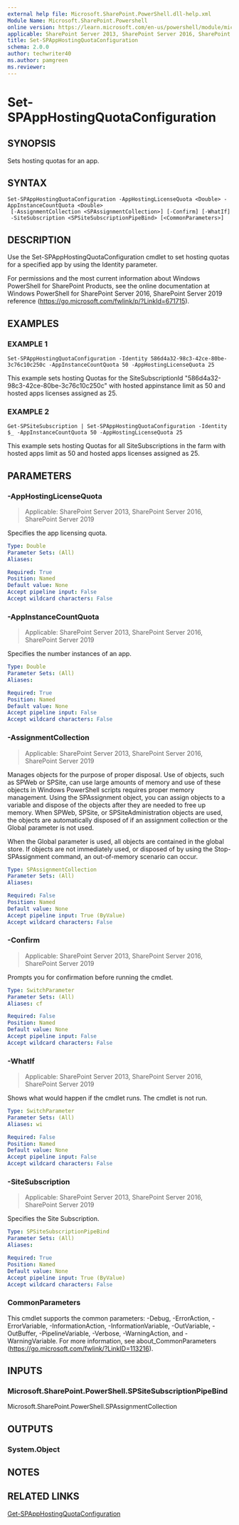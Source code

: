 ```yaml
---
external help file: Microsoft.SharePoint.PowerShell.dll-help.xml
Module Name: Microsoft.SharePoint.Powershell
online version: https://learn.microsoft.com/en-us/powershell/module/microsoft.sharepoint.powershell/set-spapphostingquotaconfiguration
applicable: SharePoint Server 2013, SharePoint Server 2016, SharePoint Server 2019
title: Set-SPAppHostingQuotaConfiguration
schema: 2.0.0
author: techwriter40
ms.author: pamgreen
ms.reviewer:
---
```


# Set-SPAppHostingQuotaConfiguration

## SYNOPSIS
Sets hosting quotas for an app.

## SYNTAX

```
Set-SPAppHostingQuotaConfiguration -AppHostingLicenseQuota <Double> -AppInstanceCountQuota <Double>
 [-AssignmentCollection <SPAssignmentCollection>] [-Confirm] [-WhatIf]
 -SiteSubscription <SPSiteSubscriptionPipeBind> [<CommonParameters>]
```

## DESCRIPTION
Use the Set-SPAppHostingQuotaConfiguration cmdlet to set hosting quotas for a specified app by using the Identity parameter.

For permissions and the most current information about Windows PowerShell for SharePoint Products, see the online documentation at Windows PowerShell for SharePoint Server 2016, SharePoint Server 2019 reference (https://go.microsoft.com/fwlink/p/?LinkId=671715).

## EXAMPLES

### EXAMPLE 1
```
Set-SPAppHostingQuotaConfiguration -Identity 586d4a32-98c3-42ce-80be-3c76c10c250c -AppInstanceCountQuota 50 -AppHostingLicenseQuota 25
```

This example sets hosting Quotas for the SiteSubscriptionId "586d4a32-98c3-42ce-80be-3c76c10c250c" with hosted appinstance limit as 50 and hosted apps licenses assigned as 25.

### EXAMPLE 2
```
Get-SPSiteSubscription | Set-SPAppHostingQuotaConfiguration -Identity $_ -AppInstanceCountQuota 50 -AppHostingLicenseQuota 25
```

This example sets hosting Quotas for all SiteSubscriptions in the farm with hosted apps limit as 50 and hosted apps licenses assigned as 25.

## PARAMETERS

### -AppHostingLicenseQuota

> Applicable: SharePoint Server 2013, SharePoint Server 2016, SharePoint Server 2019

Specifies the app licensing quota.

```yaml
Type: Double
Parameter Sets: (All)
Aliases:

Required: True
Position: Named
Default value: None
Accept pipeline input: False
Accept wildcard characters: False
```

### -AppInstanceCountQuota

> Applicable: SharePoint Server 2013, SharePoint Server 2016, SharePoint Server 2019

Specifies the number instances of an app.

```yaml
Type: Double
Parameter Sets: (All)
Aliases:

Required: True
Position: Named
Default value: None
Accept pipeline input: False
Accept wildcard characters: False
```

### -AssignmentCollection

> Applicable: SharePoint Server 2013, SharePoint Server 2016, SharePoint Server 2019

Manages objects for the purpose of proper disposal. Use of objects, such as SPWeb or SPSite, can use large amounts of memory and use of these objects in Windows PowerShell scripts requires proper memory management. Using the SPAssignment object, you can assign objects to a variable and dispose of the objects after they are needed to free up memory. When SPWeb, SPSite, or SPSiteAdministration objects are used, the objects are automatically disposed of if an assignment collection or the Global parameter is not used.

When the Global parameter is used, all objects are contained in the global store. If objects are not immediately used, or disposed of by using the Stop-SPAssignment command, an out-of-memory scenario can occur.

```yaml
Type: SPAssignmentCollection
Parameter Sets: (All)
Aliases:

Required: False
Position: Named
Default value: None
Accept pipeline input: True (ByValue)
Accept wildcard characters: False
```

### -Confirm

> Applicable: SharePoint Server 2013, SharePoint Server 2016, SharePoint Server 2019

Prompts you for confirmation before running the cmdlet.

```yaml
Type: SwitchParameter
Parameter Sets: (All)
Aliases: cf

Required: False
Position: Named
Default value: None
Accept pipeline input: False
Accept wildcard characters: False
```

### -WhatIf

> Applicable: SharePoint Server 2013, SharePoint Server 2016, SharePoint Server 2019

Shows what would happen if the cmdlet runs.
The cmdlet is not run.

```yaml
Type: SwitchParameter
Parameter Sets: (All)
Aliases: wi

Required: False
Position: Named
Default value: None
Accept pipeline input: False
Accept wildcard characters: False
```

### -SiteSubscription

> Applicable: SharePoint Server 2013, SharePoint Server 2016, SharePoint Server 2019

Specifies the Site Subscription.

```yaml
Type: SPSiteSubscriptionPipeBind
Parameter Sets: (All)
Aliases:

Required: True
Position: Named
Default value: None
Accept pipeline input: True (ByValue)
Accept wildcard characters: False
```

### CommonParameters
This cmdlet supports the common parameters: -Debug, -ErrorAction, -ErrorVariable, -InformationAction, -InformationVariable, -OutVariable, -OutBuffer, -PipelineVariable, -Verbose, -WarningAction, and -WarningVariable. For more information, see about_CommonParameters (https://go.microsoft.com/fwlink/?LinkID=113216).

## INPUTS

### Microsoft.SharePoint.PowerShell.SPSiteSubscriptionPipeBind
Microsoft.SharePoint.PowerShell.SPAssignmentCollection

## OUTPUTS

### System.Object

## NOTES

## RELATED LINKS

[Get-SPAppHostingQuotaConfiguration](Get-SPAppHostingQuotaConfiguration.md)
